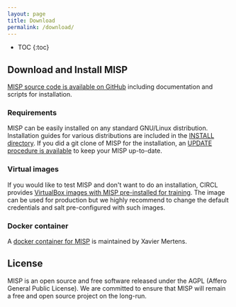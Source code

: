 ```yaml
---
layout: page
title: Download
permalink: /download/
---
```


* TOC
{:toc}


## Download and Install MISP

[MISP source code is available on GitHub](https://github.com/MISP/MISP) including documentation and scripts for installation.

### Requirements

MISP can be easily installed on any standard GNU/Linux distribution. Installation guides for various distributions are included in the [INSTALL directory](https://github.com/MISP/MISP/tree/2.4/INSTALL). If you did a git clone of MISP for the installation, an [UPDATE procedure is available](https://github.com/MISP/MISP/blob/2.4/INSTALL/UPDATE.txt) to keep your MISP up-to-date.

### Virtual images

If you would like to test MISP and don't want to do an installation, CIRCL provides [VirtualBox images with MISP pre-installed for training](https://www.circl.lu/services/misp-training-materials/#misp-virtual-machine). The image can be used for production but we highly recommend to change the default credentials and salt pre-configured with such images.

### Docker container

A [docker container for MISP](https://github.com/xme/misp-docker) is maintained by Xavier Mertens.

## License

MISP is an open source and free software released under the AGPL (Affero General Public License). We are committed to ensure that MISP will remain a free and open source project on the long-run.

